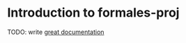 # Introduction to formales-proj

TODO: write [great documentation](http://jacobian.org/writing/what-to-write/)
